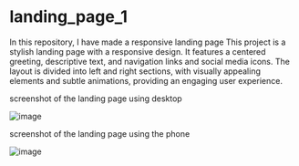 # landing_page_1
In this repository, I have made a responsive landing page 
This project is a stylish landing page with a responsive design. It features a centered greeting, descriptive text, and navigation links and social media icons. The layout is divided into left and right sections, with visually appealing elements and subtle animations, providing an engaging user experience.

screenshot of the landing page using desktop

![image](https://github.com/Niltiwari7/landing_page_1/assets/93751356/df8e5d17-f9ce-49c2-a07d-0882cf172934)



screenshot of the landing page using the phone

![image](https://github.com/Niltiwari7/landing_page_1/assets/93751356/6ffe0677-65dc-4aef-a22a-bacb3184f872)
